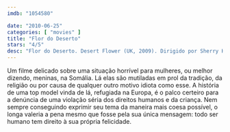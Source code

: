 ```yaml
---
imdb: "1054580"

date: "2010-06-25"
categories: [ "movies" ]
title: "Flor do Deserto"
stars: "4/5"
desc: "Flor do Deserto. Desert Flower (UK, 2009). Dirigido por Sherry Hormann. Escrito por Smita Bhide, Waris Dirie, Sherry Hormann, Cathleen Miller, Wüstenblume. Com Soraya Omar-Scego, Idriss Abdillahi Houfaneh, Awa Saïd Darar, Roun Daher Aïnan, Osman Aden Dalieg, Liya Kebede, Sally Hawkins, Meera Syal, Anna Hilgedieck."
---
```

Um filme delicado sobre uma situação horrível para mulheres, ou melhor dizendo, meninas, na Somália. Lá elas são mutiladas em prol da tradição, da religião ou por causa de qualquer outro motivo idiota como esse. A história de uma top model vinda de lá, refugiada na Europa, é o palco certeiro para a denúncia de uma violação séria dos direitos humanos e da criança. Nem sempre conseguindo exprimir seu tema da maneira mais coesa possível, o longa valeria a pena mesmo que fosse pela sua única mensagem: todo ser humano tem direito à sua própria felicidade.
